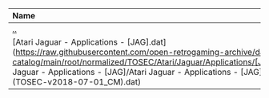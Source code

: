 |Name|Size|
|:---|---:|
|[..](../index.html)|DIR|
|[Atari Jaguar - Applications - [JAG].dat](https://raw.githubusercontent.com/open-retrogaming-archive/dat-catalog/main/root/normalized/TOSEC/Atari/Jaguar/Applications/[JAG]/Atari Jaguar - Applications - [JAG]/Atari Jaguar - Applications - [JAG] (TOSEC-v2018-07-01_CM).dat)|5577|
